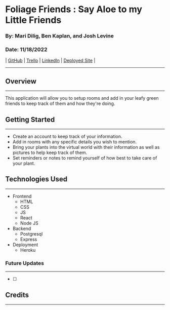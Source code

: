 # Foliage Friends : Say Aloe to my Little Friends

### By: Mari Dilig, Ben Kaplan, and Josh Levine

### Date: 11/18/2022

| [GitHub](https://github.com/JBenKaplan) | [Trello](https://trello.com/b/gHbLKWLd/foliage-friends-say-aloe-to-my-little-friends) | [LinkedIn](https://www.linkedin.com/in/jbenkaplan/) | [Deployed Site]() |

---

## Overview

---

This application will allow you to setup rooms and add in your leafy green friends to keep track of them and how they're doing.

## Getting Started

---

- Create an account to keep track of your information.
- Add in rooms with any specific details you wish to mention.
- Bring your plants into the virtual world with their information as well as pictures to help keep track of them.
- Set reminders or notes to remind yourself of how best to take care of your plant.

## Technologies Used

---

- Frontend
  - HTML
  - CSS
  - JS
  - React
  - Node JS
- Backend
  - Postgresql
  - Express
- Deployment
  - Heroku

### Future Updates

---

- [ ]

## Credits

---
